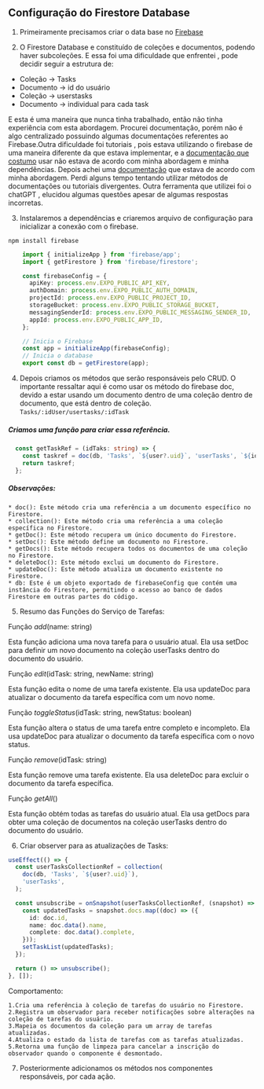 ## Configuração do Firestore Database

1. Primeiramente precisamos criar o data base no
   [Firebase](https://console.firebase.google.com/)

2. O Firestore Database e constituído de coleções e documentos, podendo haver
   subcoleções. E essa foi uma dificuldade que enfrentei , pode decidir seguir a
   estrutura de:

- Coleção -> Tasks
- Documento -> id do usuário
- Coleção -> userstasks
- Documento -> individual para cada task

E esta é uma maneira que nunca tinha trabalhado, então não tinha experiência com
esta abordagem. Procurei documentação, porém não é algo centralizado possuindo
algumas documentações referentes ao Firebase.Outra dificuldade foi tutoriais ,
pois estava utilizando o firebase de uma maneira diferente da que estava
implementar, e a [documentação que costumo](https://rnfirebase.io/) usar não
estava de acordo com minha abordagem e minha dependências. Depois achei uma
[documentação](https://cloud.google.com/firestore/docs?hl=pt-br) que estava de
acordo com minha abordagem. Perdi alguns tempo tentando utilizar métodos de
documentações ou tutoriais divergentes. Outra ferramenta que utilizei foi o
chatGPT , elucidou algumas questões apesar de algumas respostas incorretas.

3. Instalaremos a dependências e criaremos arquivo de configuração para
   inicializar a conexão com o firebase.

```npm
npm install firebase
```

```typescript
    import { initializeApp } from 'firebase/app';
    import { getFirestore } from 'firebase/firestore';

    const firebaseConfig = {
      apiKey: process.env.EXPO_PUBLIC_API_KEY,
      authDomain: process.env.EXPO_PUBLIC_AUTH_DOMAIN,
      projectId: process.env.EXPO_PUBLIC_PROJECT_ID,
      storageBucket: process.env.EXPO_PUBLIC_STORAGE_BUCKET,
      messagingSenderId: process.env.EXPO_PUBLIC_MESSAGING_SENDER_ID,
      appId: process.env.EXPO_PUBLIC_APP_ID,
    };

    // Inicia o Firebase
    const app = initializeApp(firebaseConfig);
    // Inicia o database
    export const db = getFirestore(app);
```

4. Depois criamos os métodos que serão responsáveis pelo CRUD. O importante
   ressaltar aqui é como usar os método do firebase doc, devido a estar usando
   um documento dentro de uma coleção dentro de documento, que está dentro de
   coleção. `Tasks/:idUser/usertasks/:idTask`

##### Criamos uma função para criar essa referência.

```typescript
  const getTaskRef = (idTaks: string) => {
    const taskref = doc(db, 'Tasks', `${user?.uid}`, 'userTasks', `${idTaks}`);
    return taskref;
  };
```

##### Observações:

    * doc(): Este método cria uma referência a um documento específico no Firestore.
    * collection(): Este método cria uma referência a uma coleção específica no Firestore.
    * getDoc(): Este método recupera um único documento do Firestore.
    * setDoc(): Este método define um documento no Firestore.
    * getDocs(): Este método recupera todos os documentos de uma coleção no Firestore.
    * deleteDoc(): Este método exclui um documento do Firestore.
    * updateDoc(): Este método atualiza um documento existente no Firestore.
    * db: Este é um objeto exportado de firebaseConfig que contém uma instância do Firestore, permitindo o acesso ao banco de dados Firestore em outras partes do código.

5. Resumo das Funções do Serviço de Tarefas:

Função _add_(name: string)

Esta função adiciona uma nova tarefa para o usuário atual. Ela usa setDoc para
definir um novo documento na coleção userTasks dentro do documento do usuário.

Função _edit_(idTask: string, newName: string)

Esta função edita o nome de uma tarefa existente. Ela usa updateDoc para
atualizar o documento da tarefa específica com um novo nome.

Função _toggleStatus_(idTask: string, newStatus: boolean)

Esta função altera o status de uma tarefa entre completo e incompleto. Ela usa
updateDoc para atualizar o documento da tarefa específica com o novo status.

Função _remove_(idTask: string)

Esta função remove uma tarefa existente. Ela usa deleteDoc para excluir o
documento da tarefa específica.

Função _getAll_()

Esta função obtém todas as tarefas do usuário atual. Ela usa getDocs para obter
uma coleção de documentos na coleção userTasks dentro do documento do usuário.

6. Criar observer para as atualizações de Tasks:

```typescript
useEffect(() => {
  const userTasksCollectionRef = collection(
    doc(db, 'Tasks', `${user?.uid}`),
    'userTasks',
  );

  const unsubscribe = onSnapshot(userTasksCollectionRef, (snapshot) => {
    const updatedTasks = snapshot.docs.map((doc) => ({
      id: doc.id,
      name: doc.data().name,
      complete: doc.data().complete,
    }));
    setTaskList(updatedTasks);
  });

  return () => unsubscribe();
}, []);
```

Comportamento:

    1.Cria uma referência à coleção de tarefas do usuário no Firestore.
    2.Registra um observador para receber notificações sobre alterações na coleção de tarefas do usuário.
    3.Mapeia os documentos da coleção para um array de tarefas atualizadas.
    4.Atualiza o estado da lista de tarefas com as tarefas atualizadas.
    5.Retorna uma função de limpeza para cancelar a inscrição do observador quando o componente é desmontado.

7. Posteriormente adicionamos os métodos nos componentes responsáveis, por cada
   ação.

